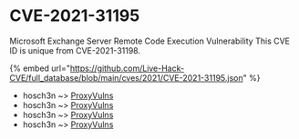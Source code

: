 # CVE-2021-31195

Microsoft Exchange Server Remote Code Execution Vulnerability This CVE ID is unique from CVE-2021-31198.

{% embed url="https://github.com/Live-Hack-CVE/full_database/blob/main/cves/2021/CVE-2021-31195.json" %}


* hosch3n ~> [ProxyVulns](https://www.alice-snow.ru/2021/database/cve-2021-31195/proxyvulns-hosch3n)
* hosch3n ~> [ProxyVulns](https://www.alice-snow.ru/2021/database/cve-2021-31195/proxyvulns-hosch3n)
* hosch3n ~> [ProxyVulns](https://www.alice-snow.ru/2021/database/cve-2021-31195/proxyvulns-hosch3n)
* hosch3n ~> [ProxyVulns](https://www.alice-snow.ru/2021/database/cve-2021-31195/proxyvulns-hosch3n)